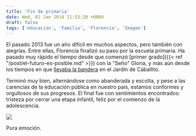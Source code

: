 ```yaml
---
title: 'Fin de primaria'
date: Wed, 01 Jan 2014 21:53:20 +0000
draft: false
tags: ['educación', 'Familia', 'Florencia', 'Imagen']
---
```


El pasado 2013 fue un año difícil en muchos aspectos, pero también con alegrías. Entre ellas, Florencia finalizó su paso por la escuela primaria. Ha pasado muy rápido el tiempo desde que comenzó [primer grado]({{< ref "/post/el-futuro-es-posible.md" >}}) con la "Seño" Gloria, y más aún desde los tiempos en que [llevaba la bandera](http://www.flickr.com/photos/manux-ch/338021837) en el Jardín de Caballito. 

Terminó muy bien, alternándose como abanderada y escolta, y pese a las carencias de la educación pública en nuestro país, estamos conformes y orgullosos de sus progresos. El final fue con sentimientos encontrados: tristeza por cerrar una etapa infantil, feliz por el comienzo de la adolescencia. 

[![](http://farm3.staticflickr.com/2894/11693591763_c297f7ab35.jpg)](http://www.flickr.com/photos/manux-ch/11693591763) 

Pura emoción.
